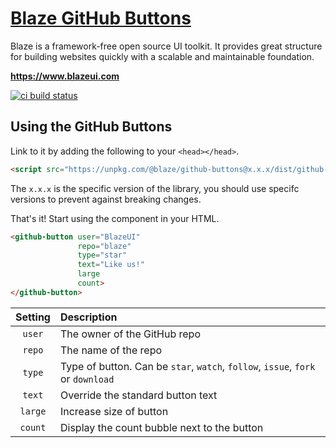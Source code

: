 # <a href="https://blaze-github-buttons.firebaseapp.com">Blaze GitHub Buttons</a>

Blaze is a framework-free open source UI toolkit. It provides great structure for building websites quickly with a scalable and maintainable foundation.

**https://www.blazeui.com**

[![ci build status](https://img.shields.io/travis/BlazeUI/blaze.svg?style=for-the-badge&logo=travis)](https://travis-ci.org/BlazeUI/blaze)

## Using the GitHub Buttons

Link to it by adding the following to your `<head></head>`.

```html
<script src="https://unpkg.com/@blaze/github-buttons@x.x.x/dist/github-buttons.js"></script>
```

The `x.x.x` is the specific version of the library, you should use specifc versions to prevent against breaking changes.

That's it! Start using the component in your HTML.

```html
<github-button user="BlazeUI"
               repo="blaze"
               type="star"
               text="Like us!"
               large
               count>
</github-button>
```

| Setting | Description                                                                     |
| :-----: | :------------------------------------------------------------------------------ |
| `user`  | The owner of the GitHub repo                                                    |
| `repo`  | The name of the repo                                                            |
| `type`  | Type of button. Can be `star`, `watch`, `follow`, `issue`, `fork` or `download` |
| `text`  | Override the standard button text                                               |
| `large` | Increase size of button                                                         |
| `count` | Display the count bubble next to the button                                     |
